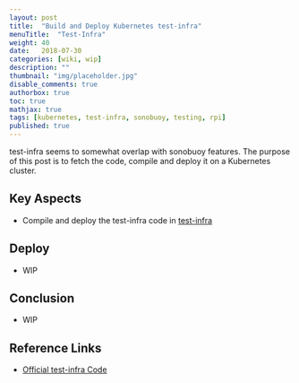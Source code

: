 ```yaml
---
layout: post
title:  "Build and Deploy Kubernetes test-infra"
menuTitle:  "Test-Infra"
weight: 40
date:   2018-07-30
categories: [wiki, wip]
description: ""
thumbnail: "img/placeholder.jpg"
disable_comments: true
authorbox: true
toc: true
mathjax: true
tags: [kubernetes, test-infra, sonobuoy, testing, rpi]
published: true
---
```


test-infra seems to somewhat overlap with sonobuoy features. The purpose of this post is
to fetch the code, compile and deploy it on a Kubernetes cluster.

<!--more-->

## Key Aspects

- Compile and deploy the test-infra code in [test-infra](https://github.com/jbrette/test-infra)

## Deploy

- WIP

## Conclusion

- WIP

## Reference Links

- [Official test-infra Code](https://github.com/kubernetes/test-infra)


